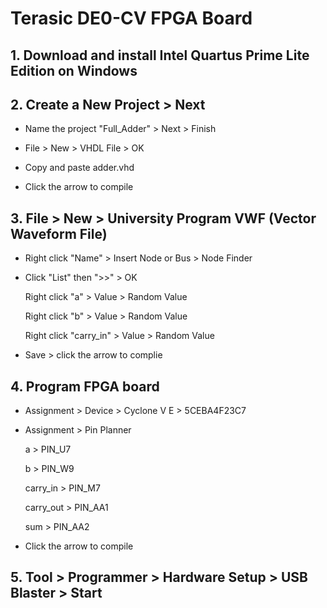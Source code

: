 # Terasic DE0-CV FPGA Board

## 1. Download and install Intel Quartus Prime Lite Edition on Windows

## 2. Create a New Project > Next

* Name the project "Full_Adder" > Next > Finish

* File > New > VHDL File > OK

* Copy and paste adder.vhd

* Click the arrow to compile

## 3. File > New > University Program VWF (Vector Waveform File)

* Right click "Name" > Insert Node or Bus > Node Finder

* Click "List" then ">>" > OK

  Right click "a" > Value > Random Value

  Right click "b" > Value > Random Value

  Right click "carry_in" > Value > Random Value

* Save > click the arrow to complie

## 4. Program FPGA board

* Assignment > Device > Cyclone V E > 5CEBA4F23C7

* Assignment > Pin Planner

  a > PIN_U7

  b > PIN_W9

  carry_in > PIN_M7

  carry_out > PIN_AA1
  
  sum > PIN_AA2
  
* Click the arrow to compile

## 5. Tool > Programmer > Hardware Setup > USB Blaster > Start
